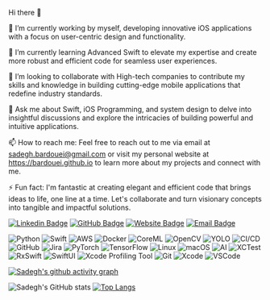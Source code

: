 Hi there 👋

🔭 I’m currently working by myself, developing innovative iOS applications with a focus on user-centric design and functionality.

🌱 I’m currently learning Advanced Swift to elevate my expertise and create more robust and efficient code for seamless user experiences.

👯 I’m looking to collaborate with High-tech companies to contribute my skills and knowledge in building cutting-edge mobile applications that redefine industry standards.

💬 Ask me about Swift, iOS Programming, and system design to delve into insightful discussions and explore the intricacies of building powerful and intuitive applications.

📫 How to reach me: Feel free to reach out to me via email at sadegh.bardouei@gmail.com or visit my personal website at https://bardouei.github.io to learn more about my projects and connect with me.

⚡ Fun fact: I'm fantastic at creating elegant and efficient code that brings ideas to life, one line at a time. Let's collaborate and turn visionary concepts into tangible and impactful solutions.

[![Linkedin Badge](https://img.shields.io/badge/-LinkedIn-blue?style=flat&logo=Linkedin&logoColor=white)](https://www.linkedin.com/in/yourprofile)
[![GitHub Badge](https://img.shields.io/badge/-GitHub-181717?style=flat&logo=github&logoColor=white)](https://github.com/yourusername)
[![Website Badge](https://img.shields.io/badge/-Website-000000?style=flat&logo=google-chrome&logoColor=white)](https://bardouei.github.io)
[![Email Badge](https://img.shields.io/badge/-Email-D14836?style=flat&logo=gmail&logoColor=white)](mailto:sadegh.bardouei@gmail.com)

![Python](https://img.shields.io/badge/-Python-3776AB?logo=python&logoColor=white&style=for-the-badge)
![Swift](https://img.shields.io/badge/-Swift-FA7343?logo=swift&logoColor=white&style=for-the-badge)
![AWS](https://img.shields.io/badge/-AWS-232F3E?logo=amazon-aws&logoColor=white&style=for-the-badge)
![Docker](https://img.shields.io/badge/-Docker-2496ED?logo=docker&logoColor=white&style=for-the-badge)
![CoreML](https://img.shields.io/badge/-CoreML-FFD700?logo=apple&logoColor=white&style=for-the-badge)
![OpenCV](https://img.shields.io/badge/-OpenCV-5C3EE8?logo=opencv&logoColor=white&style=for-the-badge)
![YOLO](https://img.shields.io/badge/-YOLO-00FFFF?logoColor=white&style=for-the-badge)
![CI/CD](https://img.shields.io/badge/-CI%2FCD-339933?logo=githubactions&logoColor=white&style=for-the-badge)
![GitHub](https://img.shields.io/badge/-GitHub-181717?logo=github&logoColor=white&style=for-the-badge)
![Jira](https://img.shields.io/badge/-Jira-0052CC?logo=jira&logoColor=white&style=for-the-badge)
![PyTorch](https://img.shields.io/badge/-PyTorch-EE4C2C?logo=pytorch&logoColor=white&style=for-the-badge)
![TensorFlow](https://img.shields.io/badge/-TensorFlow-FF6F00?logo=tensorflow&logoColor=white&style=for-the-badge)
![Linux](https://img.shields.io/badge/-Linux-FCC624?logo=linux&logoColor=black&style=for-the-badge)
![macOS](https://img.shields.io/badge/-macOS-000000?logo=apple&logoColor=white&style=for-the-badge)
![AI](https://img.shields.io/badge/-AI-FF6600?logo=ai&logoColor=white&style=for-the-badge)
![XCTest](https://img.shields.io/badge/-XCTest-5FCF80?logo=xcode&logoColor=white&style=for-the-badge)
![RxSwift](https://img.shields.io/badge/-RxSwift-DF3A56?logo=swift&logoColor=white&style=for-the-badge)
![SwiftUI](https://img.shields.io/badge/-SwiftUI-0066FF?logo=swift&logoColor=white&style=for-the-badge)
![Xcode Profiling Tool](https://img.shields.io/badge/-Instruments-0095FF?logo=xcode&logoColor=white&style=for-the-badge)
![Git](https://img.shields.io/badge/-Git-F05032?logo=git&logoColor=white&style=for-the-badge)
![Xcode](https://img.shields.io/badge/-Xcode-1575F9?logo=xcode&logoColor=white&style=for-the-badge)
![VSCode](https://img.shields.io/badge/-VS%20Code-007ACC?logo=visual-studio-code&logoColor=white&style=for-the-badge)

[![Sadegh's github activity graph](https://github-readme-activity-graph.vercel.app/graph?username=bardouei&theme=rogue)](https://github.com/ashutosh00710/github-readme-activity-graph)

![Sadegh's GitHub stats](https://github-readme-stats.vercel.app/api?username=bardouei&show_icons=true&theme=radical) [![Top Langs](https://github-readme-stats.vercel.app/api/top-langs/?username=bardouei&layout=donut&theme=radical)](https://github.com/anuraghazra/github-readme-stats)
